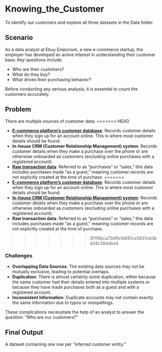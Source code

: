 # Knowing_the_Customer
To identify our customers and explore all three datasets in the Data folder.

## Scenario
As a data analyst at Ebuy Emporium, a new e-commerce startup, the employer has developed an active interest in understanding their customer base. Key questions include:
- Who are their customers?
- What do they buy?
- What drives their purchasing behavior?

Before conducting any serious analysis, it is essential to count the customers accurately.

## Problem
There are multiple sources of customer data:
<<<<<<< HEAD
- **[E-commerce platform’s customer database](Knowing_the_Customer\Data\customer_database.csv)**: Records customer details when they sign up for an account online. This is where most customer details should be found.
- **In-house CRM (Customer Relationship Management) system**: Records customer details when they make a purchase over the phone or are otherwise onboarded as customers (excluding online purchases with a registered account).
- **[Raw transaction data](https://github.com/KhaingSuThway/Knowing_the_Customer/blob/4302be31b54275a773ea19efbe681c62f42c58dc/Data/purchases.csv)**: Referred to as “purchases” or “sales,” this data includes purchases made “as a guest,” meaning customer records are not explicitly created at the time of purchase.
=======
- **[E-commerce platform’s customer database](https://github.com/KhaingSuThway/Knowing_the_Customer/blob/bdbeb551901d60aa70766550ad3cd642985f5b93/Data/customer_database.csv)**: Records customer details when they sign up for an account online. This is where most customer details should be found.
- **[In-house CRM (Customer Relationship Management) system](https://github.com/KhaingSuThway/Knowing_the_Customer/blob/4302be31b54275a773ea19efbe681c62f42c58dc/Data/crm_export.csv)**: Records customer details when they make a purchase over the phone or are otherwise onboarded as customers (excluding online purchases with a registered account).
- **Raw transaction data**: Referred to as “purchases” or “sales,” this data includes purchases made “as a guest,” meaning customer records are not explicitly created at the time of purchase.
>>>>>>> 3f118bca73dffe1d691ce0831cb0bd24c28ddbe4

### Challenges
- **Overlapping Data Sources**: The existing data sources may not be mutually exclusive, leading to potential overlaps.
- **Duplication**: There is almost certainly some duplication, either because the same customer had their details entered into multiple systems or because they have made purchases both as a guest and with a registered account.
- **Inconsistent Information**: Duplicate accounts may not contain exactly the same information due to typos or misspellings.

These complications necessitate the help of an analyst to answer the question: “Who are our customers?”

## Final Output
A dataset containing one row per "inferred customer entity."
